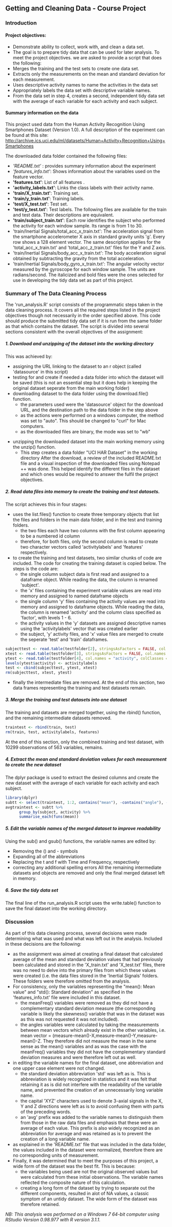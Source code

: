 ## Getting and Cleaning Data - Course Project

### Introduction

#### Project objectives:
* Demonstrate ability to collect, work with, and clean a data set.
* The goal is to prepare tidy data that can be used for later analysis.
To meet the project objectives. we are asked to provide a script that does the following: 
* Merges the training and the test sets to create one data set.
* Extracts only the measurements on the mean and standard deviation for each measurement. 
* Uses descriptive activity names to name the activities in the data set
* Appropriately labels the data set with descriptive variable names. 
* From the data set in step 4, creates a second, independent tidy data set with the average of each variable for each activity and each subject.

#### Summary information on the data
This project used data from the Human Activity Recognition Using Smartphones Dataset (Version 1.0). A full description of the experiment can be found at this site:
http://archive.ics.uci.edu/ml/datasets/Human+Activity+Recognition+Using+Smartphones

The downloaded data folder contained the following files:
- *'README.txt'* : provides summary information about the experiment
- *'features_info.txt'*: Shows information about the variables used on the feature vector.
- **'features.txt'**: List of all features .
- **'activity_labels.txt'**: Links the class labels with their activity name.
- **'train/X_train.txt'**: Training set.
- **'train/y_train.txt'**: Training labels.
- **'test/X_test.txt'**: Test set.
- **'test/y_test.txt'**: Test labels.
The following files are available for the train and test data. Their descriptions are equivalent. 
- **'train/subject_train.txt'**: Each row identifies the subject who performed the activity for each window sample. Its range is from 1 to 30. 
- 'train/Inertial Signals/total_acc_x_train.txt': The acceleration signal from the smartphone accelerometer X axis in standard gravity units 'g'. Every row shows a 128 element     vector. The same description applies for the 'total_acc_x_train.txt' and 'total_acc_z_train.txt' files for the Y and Z axis. 
- 'train/Inertial Signals/body_acc_x_train.txt': The body acceleration signal obtained by subtracting the gravity from the total acceleration. 
- 'train/Inertial Signals/body_gyro_x_train.txt': The angular velocity vector measured by the gyroscope for each window sample. The units are radians/second.
The italicized and bold files were the ones selected for use in developing the tidy data set as part of this project.

### Summary of The Data Cleaning Process
The 'run_analysis.R' script consists of the programmatic steps taken in the data cleaning process. It covers all the required steps listed in the project objectives though not necessarily in the order specified above. This code should produce the submitted tidy data set if it is run from the same folder as that which contains the dataset. The script is divided into several sections consistent with the overall objectives of the assignment:

##### 1. Download and unzipping of the dataset into the working directory 
This was achieved by:
* assigning the URL linking to the dataset to an r object (called 'datasource' in this script)
* testing for and create if needed a data folder into which the dataset will be saved (this is not an essential step but it does help in keeping the original dataset seperate from the main working folder)
* downloading dataset to the data folder using the download.file() function.
   - the parameters used were the 'datasource' object for the download URL, and the destination path to the data folder in the step above
   - as the actions were performed on a windows computer, the method was set to "auto". This should be changed to "curl" for Mac computers.
   - as the downloaded files are binary, the mode was set to "wb"  
- unzipping the downloaded dataset into the main working memory using the unzip() function.
   - This step creates a data folder "UCI HAR Dataset" in the working directory
After the download, a review of the included README.txt file and a visual inspection of the downloaded files using Notepad ++ was done. This helped identify the different files in the dataset and which ones would be required to answer the fulfil the project objectives.

##### 2. Read data files into memory to create the training and test datasets.
The script achieves this in four stages:
* uses the list.files() function to create three temporary objects that list the files and folders in the main data folder, and in the test and training folders.
   - the two files each have two columns with the first column appearing to be a numbered id column
   - therefore, for both files, only the second column is read to create two character vectors called 'activitylabels' and 'features' respectively.
* to create the training and test datasets, two similar chunks of code are included. The code for creating the training dataset is copied below. The steps is the code are:
   - the single column subject data is first read and assigned to a dataframe object. While reading the data, the column is renamed 'subject'.
   - the 'x' files containing the experiment variable values are read into memory and assigned to named dataframe objects
   - the single column 'y' files containing the activity values are read into memory and assigned to dataframe objects. While reading the data, the column is renamed 'activity' and the column class specified as 'factor', with levels 1 - 6.
   - the activity values in the 'y' datasets are assigned descriptive names using the 'activitylabels' vector that was created earlier
   - the subject, 'y' activity files, and 'x' value files are merged to create the seperate 'test' and 'train' dataframes.
```r 
subjecttest <- read.table(testfolder[2], stringsAsFactors = FALSE, col.names = "subject")
xtest <- read.table(testfolder[3], stringsAsFactors = FALSE, col.names = features)
ytest <- read.table(testfolder[4], col.names = "activity", colClasses = "factor")
levels(ytest$activity) <- activitylabels
test <- cbind(subjecttest, ytest, xtest)
rm(subjecttest, xtest, ytest)
```
* finally the intermediate files are removed. At the end of this section, two data frames representing the training and test datasets remain.

##### 3. Merge the training and test datasets into one dataset
The training and datasets are merged together, using the rbind() function, and the remaining intermediate datasets removed.
```r 
traintest <- rbind(train, test)
rm(train, test, activitylabels, features)
```
At the end of this section, only the combined training and test dataset, with 10299 observations of 563 variables, remains. 

##### 4. Extract the mean and standard deviation values for each measurement to create the new dataset
The dplyr package is used to extract the desired columns and create the new dataset with the average of each variable for each activity and each subject.
```r 
library(dplyr)
subtt <- select(traintest, 1:2, contains("mean"), -contains("angle"), -contains("meanFreq"), contains("std"))  
avgtraintest <- subtt %>%
      group_by(subject, activity) %>%
      summarise_each(funs(mean))
```

##### 5. Edit the variable names of the merged dataset to improve readability
Using the sub() and gsub() functions, the variable names are edited by:
* Removing the () and - symbols
* Expanding all of the abbreviations
* Replacing the t and f with Time and Frequency, respectively
* correcting any additional spelling errors
All the remaining intermediate datasets and objects are removed and only the final merged dataset left in memory.

##### 6. Save the tidy data set
The final line of the run_analysis.R script uses the write.table() function to save the final dataset into the working directory.

### Discussion
As part of this data cleaning process, several decisions were made determining what was used and what was left out in the analysis. Included in these decisions are the following:
* as the assignment was aimed at creating a final dataset that calculated average of the mean and standard deviation values that had previously been calculated and stored in the 'X_train.txt' and 'X_test.txt' files, there was no need to delve into the primary files from which these values were created (i.e. the data files stored in the 'Inertial Signals' folders. These folders were therefore omitted from the analysis.
* For consistency, only the variables representing the "mean(): Mean value" and "std(): Standard deviation" as specified in the 'features_info.txt' file were included in this dataset. 
   - the meanFreq() variables were removed as they did not have a complementary standard deviation measure (the corresponding variable is likely the skewness() variable that was in the dataset was as this was not requested it was not included).
   - the angles variables were calculated by taking the measurements between mean vectors which already exist in the other variables, i.e. mean vector = (measure-mean()-X,measure-mean()-Y,measure-mean()-Z. They therefore did not measure the mean in the same sense as the mean() variables and as was the case with the meanFreq() variables they did not have the complementary standard deviation measures and were therefore left out as well.
* in editing the variable names for the final dataset, one abbreviation and one upper case element were not changed.
   - the standard deviation abbreviation 'std' was left as is. This is abbreviation is widely recognized in statistics and it was felt that retaining it as is did not interfere with the readability of the variable name, and prevented the creation of an unnecessarily long variable name.
   - the capital 'XYZ' characters used to denote 3-axial signals in the X, Y and Z directions were left as is to avoid confusing them with parts of the preceding words.
   - an 'avg' prefix was added to the variable names to distinguish them from those in the raw data files and emphasis that these were an average of each value. This prefix is also widely recognized as an abbreviation for average and was retained as is to prevent the creation of a long variable name.
* as explained in the 'README.txt' file that was included in the data folder, the values included in the dataset were normalized, therefore there are no corresponding units of measurement.
* Finally, it was determined that to meet the purposes of this project, a wide form of the dataset was the best fit. This is because:
   - the variables being used are not the original observed values but were calculated from these initial observations. The variable names reflected the composite nature of this calculation.
   - creating a long form of the dataset by trying to separate out the different components, resulted in alot of NA values, a classic symptom of an untidy dataset. The wide form of the dataset was therefore retained.


*NB: This analysis was performed on a Windows 7 64-bit computer using RStudio Version 0.98.977 with R version 3.1.1.* 